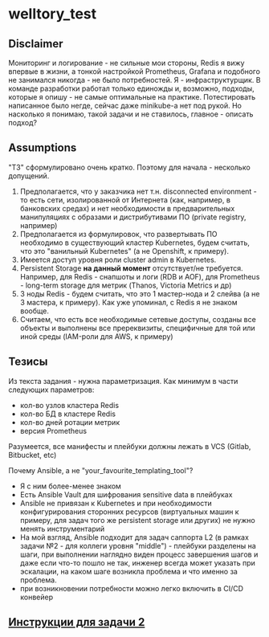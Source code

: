 # welltory_test

## Disclaimer

Мониторинг и логирование - не сильные мои стороны, Redis я вижу впервые в жизни, а тонкой настройкой Prometheus, Grafana и подобного не занимался никогда - не было потребностей.
Я - инфраструктурщик. В команде разработки работал только единожды и, возможно, подходы, которые я опишу - не самые оптимальные на практике.
Потестировать написанное было негде, сейчас даже minikube-а нет под рукой. Но насколько я понимаю, такой задачи и не ставилось, главное - описать подход?

## Assumptions

"ТЗ" сформулировано очень кратко. Поэтому для начала - несколько допущений. 
1) Предполагается, что у заказчика нет т.н. disconnected environment - то есть сети, изолированной от Интернета (как, например, в банковских средах) и нет необходимости в предварительных манипуляциях с образами и дистрибутивами ПО (private registry, например)
2) Предполагается из формулировок, что развертывать ПО необходимо в существующий кластер Kubernetes, будем считать, что это "ванильный Kubernetes" (а не Openshift, к примеру).
3) Имеется доступ уровня роли cluster admin в Kubernetes.
4) Persistent Storage **на данный момент** отсутствует/не требуется. Например, для Redis - снапшоты и логи (RDB и AOF), для Prometheus - long-term storage для метрик (Thanos, Victoria Metrics и др)
5) 3 ноды Redis - будем считать, что это 1 мастер-нода и 2 слейва (а не 3 мастера, к примеру). Как уже упоминал, с Redis я не знаком вообще.
6) Считаем, что есть все необходимые сетевые доступы, созданы все объекты и выполнены все пререквизиты, специфичные для той или иной среды (IAM-роли для AWS, к примеру)


## Тезисы

Из текста задания - нужна параметризация. Как минимум в части следующих параметров:
- кол-во узлов кластера Redis
- кол-во БД в кластере Redis
- кол-во дней ротации метрик
- версия Prometheus

Разумеется, все манифесты и плейбуки должны лежать в VCS (Gitlab, Bitbucket, etc)

Почему Ansible, а не "your_favourite_templating_tool"?
- Я с ним более-менее знаком
- Есть Ansible Vault для шифрования sensitive data в плейбуках
- Ansible не привязан к Kubernetes и при необходимости конфигурирования сторонних ресурсов (виртуальных машин к примеру, для задач того же persistent storage или других) не нужно менять инструментарий
- На мой взгляд, Ansible подходит для задач саппорта L2 (в рамках задачи №2 - для коллеги уровня "middle") - плейбуки разделены на шаги, при выполнении наглядно виден процесс завершения шагов и даже если что-то пошло не так, инженер всегда может указать при эскалации, на каком шаге возникла проблема и что именно за проблема.
- при возникновении потребности можно легко включить в CI/CD конвейер

## [Инструкции для задачи 2](Manual.md)
